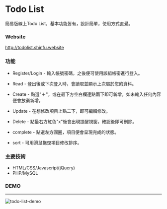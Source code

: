 # Todo List

簡易版線上Todo List，基本功能皆有，設計簡單，使用方式直覺。

### Website

http://todolist.shinfu.website

### 功能

* Register/Login - 輸入帳號密碼，之後便可使用該組帳密進行登入。

* Read - 登出後或下次登入時，會讀取並顯示上次屬於您的資料。

* Create - 點選"＋"，或在最下方空白欄連點兩下即可新增，如未輸入任何內容便會放棄新增。

* Update - 在想修改項目上點二下，即可編輯修改。

* Delete - 點最右方紅色"x"後會出現提醒視窗，確認後即可刪除。

* complete - 點選左方圓圈，項目便會呈現完成的狀態。

* sort - 可用滑鼠拖曳項目修改排序。


### 主要技術

* HTML/CSS/Javascript(jQuery)
* PHP/MySQL

### DEMO

----

![todo-list-demo](/todo-list-demo.gif)
